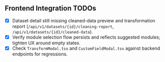 ## Frontend Integration TODOs

- [x] Dataset detail still missing cleaned-data preview and transformation report (`/api/v1/datasets/{id}/cleaning-report`, `/api/v1/datasets/{id}/cleaned-data`).
- [x] Verify module selection flow persists and reflects suggested modules; tighten UX around empty states.
- [x] Check `TransformModal.tsx` and `CustomFieldModal.tsx` against backend endpoints for regressions.

